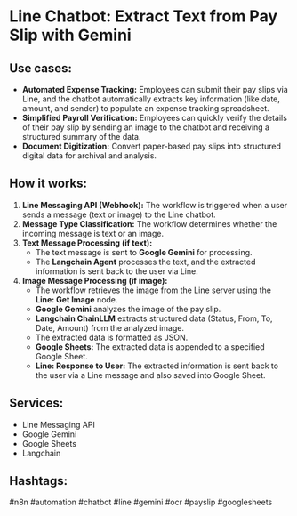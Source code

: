 # Line Chatbot: Extract Text from Pay Slip with Gemini

## Use cases:

- **Automated Expense Tracking:** Employees can submit their pay slips via Line, and the chatbot automatically extracts key information (like date, amount, and sender) to populate an expense tracking spreadsheet.
- **Simplified Payroll Verification:**  Employees can quickly verify the details of their pay slip by sending an image to the chatbot and receiving a structured summary of the data.
- **Document Digitization:** Convert paper-based pay slips into structured digital data for archival and analysis.

## How it works:

1.  **Line Messaging API (Webhook):** The workflow is triggered when a user sends a message (text or image) to the Line chatbot.
2.  **Message Type Classification:** The workflow determines whether the incoming message is text or an image.
3.  **Text Message Processing (if text):**
    *   The text message is sent to **Google Gemini** for processing.
    *   The **Langchain Agent** processes the text, and the extracted information is sent back to the user via Line.
4.  **Image Message Processing (if image):**
    *   The workflow retrieves the image from the Line server using the **Line: Get Image** node.
    *   **Google Gemini** analyzes the image of the pay slip.
    *   **Langchain ChainLLM** extracts structured data (Status, From, To, Date, Amount) from the analyzed image.
    *   The extracted data is formatted as JSON.
    *   **Google Sheets:** The extracted data is appended to a specified Google Sheet.
    *   **Line: Response to User:** The extracted information is sent back to the user via a Line message and also saved into Google Sheet.

## Services:

-   Line Messaging API
-   Google Gemini
-   Google Sheets
-   Langchain

## Hashtags:

#n8n #automation #chatbot #line #gemini #ocr #payslip #googlesheets
